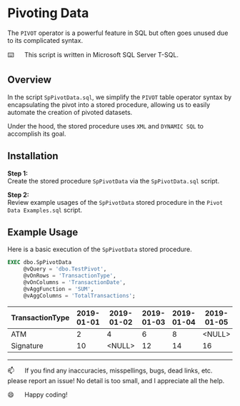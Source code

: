 # Pivoting Data

The `PIVOT` operator is a powerful feature in SQL but often goes unused due to its complicated syntax.  

⌨️&nbsp;&nbsp;&nbsp;&nbsp;&nbsp;&nbsp;This script is written in Microsoft SQL Server T-SQL.

## Overview    

In the script `SpPivotData.sql`, we simplify the `PIVOT` table operator syntax by encapsulating the pivot into a stored procedure, allowing us to easily automate the creation of pivoted datasets. 

Under the hood, the stored procedure uses `XML` and `DYNAMIC SQL` to accomplish its goal.

## Installation

**Step 1:**   
Create the stored procedure `SpPivotData` via the `SpPivotData.sql` script.

**Step 2:**   
Review example usages of the `SpPivotData` stored procedure in the `Pivot Data Examples.sql` script.

## Example Usage

Here is a basic execution of the `SpPivotData` stored procedure.

```sql
EXEC dbo.SpPivotData
     @vQuery = 'dbo.TestPivot',
     @vOnRows = 'TransactionType',
     @vOnColumns = 'TransactionDate',
     @vAggFunction = 'SUM',
     @vAggColumns = 'TotalTransactions';
```


| TransactionType | 2019-01-01 | 2019-01-02 | 2019-01-03 | 2019-01-04 | 2019-01-05 |
|-----------------|------------|------------|------------|------------|------------|
| ATM             | 2          | 4          | 6          | 8          | \<NULL>    |
| Signature       | 10         | \<NULL>    | 12         | 14         | 16         |

--------------------------------------------------------------

:mailbox:&nbsp;&nbsp;&nbsp;&nbsp;&nbsp;&nbsp;If you find any inaccuracies, misspellings, bugs, dead links, etc. please report an issue!  No detail is too small, and I appreciate all the help.

:smile:&nbsp;&nbsp;&nbsp;&nbsp;&nbsp;&nbsp;Happy coding!
